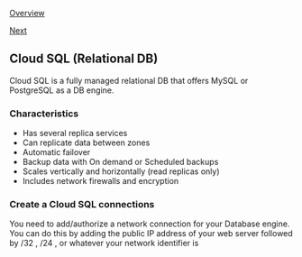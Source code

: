 [Overview](https://github.com/paulowe/gcp/blob/main/readme.md)

[Next](https://github.com/paulowe/gcp/blob/main/cloud-datastore.md)
## Cloud SQL (Relational DB)

Cloud SQL is a fully managed relational DB that offers MySQL or PostgreSQL as a DB engine.

### Characteristics
- Has several replica services
- Can replicate data between zones
- Automatic failover
- Backup data with On demand or Scheduled backups
- Scales vertically and horizontally (read replicas only)
- Includes network firewalls and encryption

### Create a Cloud SQL connections

You need to add/authorize a network connection for your Database engine. 
You can do this by adding the public IP address of your web server followed by /32 , /24 , or whatever your network identifier is

